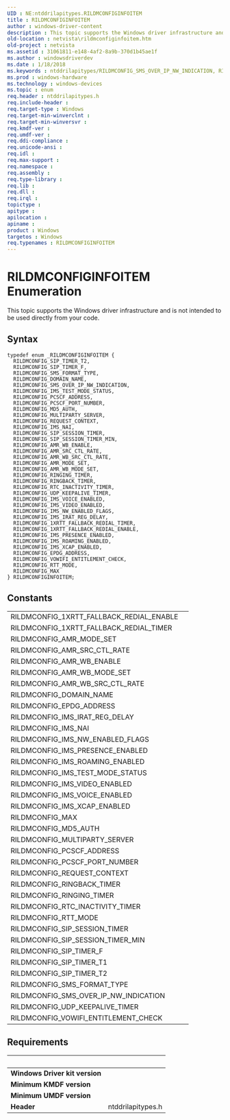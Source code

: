 ```yaml
---
UID : NE:ntddrilapitypes.RILDMCONFIGINFOITEM
title : RILDMCONFIGINFOITEM
author : windows-driver-content
description : This topic supports the Windows driver infrastructure and is not intended to be used directly from your code.
old-location : netvista\rildmconfiginfoitem.htm
old-project : netvista
ms.assetid : 31061811-e148-4af2-8a9b-370d1b45ae1f
ms.author : windowsdriverdev
ms.date : 1/18/2018
ms.keywords : ntddrilapitypes/RILDMCONFIG_SMS_OVER_IP_NW_INDICATION, RILDMCONFIG_IMS_NW_ENABLED_FLAGS, ntddrilapitypes/RILDMCONFIG_PCSCF_PORT_NUMBER, ntddrilapitypes/RILDMCONFIG_SIP_SESSION_TIMER, RILDMCONFIGINFOITEM, RILDMCONFIG_IMS_TEST_MODE_STATUS, RILDMCONFIG_RTT_MODE, ntddrilapitypes/RILDMCONFIG_SIP_SESSION_TIMER_MIN, ntddrilapitypes/RILDMCONFIG_IMS_NAI, RILDMCONFIG_UDP_KEEPALIVE_TIMER, RILDMCONFIG_RTC_INACTIVITY_TIMER, ntddrilapitypes/RILDMCONFIG_AMR_MODE_SET, RILDMCONFIG_SMS_FORMAT_TYPE, ntddrilapitypes/RILDMCONFIG_SMS_FORMAT_TYPE, ntddrilapitypes/RILDMCONFIG_UDP_KEEPALIVE_TIMER, RILDMCONFIG_IMS_XCAP_ENABLED, RILDMCONFIG_IMS_VIDEO_ENABLED, ntddrilapitypes/RILDMCONFIG_VOWIFI_ENTITLEMENT_CHECK, ntddrilapitypes/RILDMCONFIG_IMS_VOICE_ENABLED, ntddrilapitypes/RILDMCONFIG_MULTIPARTY_SERVER, RILDMCONFIG_IMS_ROAMING_ENABLED, RILDMCONFIG_SIP_TIMER_F, netvista.rildmconfiginfoitem, RILDMCONFIG_SIP_SESSION_TIMER_MIN, ntddrilapitypes/RILDMCONFIG_IMS_TEST_MODE_STATUS, ntddrilapitypes/RILDMCONFIG_AMR_WB_MODE_SET, ntddrilapitypes/RILDMCONFIG_DOMAIN_NAME, ntddrilapitypes/RILDMCONFIG_EPDG_ADDRESS, ntddrilapitypes/RILDMCONFIG_1XRTT_FALLBACK_REDIAL_ENABLE, RILDMCONFIG_AMR_WB_SRC_CTL_RATE, RILDMCONFIG_SMS_OVER_IP_NW_INDICATION, ntddrilapitypes/RILDMCONFIG_SIP_TIMER_T2, RILDMCONFIG_MD5_AUTH, RILDMCONFIG_AMR_MODE_SET, RILDMCONFIG_VOWIFI_ENTITLEMENT_CHECK, ntddrilapitypes/RILDMCONFIG_AMR_WB_SRC_CTL_RATE, RILDMCONFIG_PCSCF_PORT_NUMBER, ntddrilapitypes/RILDMCONFIG_RTC_INACTIVITY_TIMER, RILDMCONFIG_1XRTT_FALLBACK_REDIAL_ENABLE, ntddrilapitypes/RILDMCONFIG_SIP_TIMER_F, ntddrilapitypes/RILDMCONFIG_REQUEST_CONTEXT, RILDMCONFIG_AMR_WB_MODE_SET, ntddrilapitypes/RILDMCONFIG_RINGBACK_TIMER, ntddrilapitypes/RILDMCONFIG_PCSCF_ADDRESS, RILDMCONFIG_RINGBACK_TIMER, ntddrilapitypes/RILDMCONFIG_IMS_IRAT_REG_DELAY, RILDMCONFIGINFOITEM enumeration [Network Drivers Starting with Windows Vista], RILDMCONFIG_REQUEST_CONTEXT, RILDMCONFIG_DOMAIN_NAME, ntddrilapitypes/RILDMCONFIG_AMR_SRC_CTL_RATE, RILDMCONFIG_RINGING_TIMER, RILDMCONFIG_IMS_VOICE_ENABLED, RILDMCONFIG_SIP_SESSION_TIMER, ntddrilapitypes/RILDMCONFIG_IMS_VIDEO_ENABLED, ntddrilapitypes/RILDMCONFIG_RINGING_TIMER, RILDMCONFIG_IMS_PRESENCE_ENABLED, RILDMCONFIG_1XRTT_FALLBACK_REDIAL_TIMER, RILDMCONFIG_MULTIPARTY_SERVER, ntddrilapitypes/RILDMCONFIG_RTT_MODE, ntddrilapitypes/RILDMCONFIG_MD5_AUTH, ntddrilapitypes/RILDMCONFIG_IMS_NW_ENABLED_FLAGS, ntddrilapitypes/RILDMCONFIGINFOITEM, RILDMCONFIG_IMS_IRAT_REG_DELAY, RILDMCONFIG_SIP_TIMER_T2, RILDMCONFIG_AMR_WB_ENABLE, RILDMCONFIG_AMR_SRC_CTL_RATE, ntddrilapitypes/RILDMCONFIG_1XRTT_FALLBACK_REDIAL_TIMER, RILDMCONFIG_IMS_NAI, ntddrilapitypes/RILDMCONFIG_AMR_WB_ENABLE, RILDMCONFIG_PCSCF_ADDRESS, ntddrilapitypes/RILDMCONFIG_IMS_XCAP_ENABLED, RILDMCONFIG_EPDG_ADDRESS, ntddrilapitypes/RILDMCONFIG_MAX, RILDMCONFIG_MAX, ntddrilapitypes/RILDMCONFIG_IMS_PRESENCE_ENABLED, ntddrilapitypes/RILDMCONFIG_IMS_ROAMING_ENABLED
ms.prod : windows-hardware
ms.technology : windows-devices
ms.topic : enum
req.header : ntddrilapitypes.h
req.include-header : 
req.target-type : Windows
req.target-min-winverclnt : 
req.target-min-winversvr : 
req.kmdf-ver : 
req.umdf-ver : 
req.ddi-compliance : 
req.unicode-ansi : 
req.idl : 
req.max-support : 
req.namespace : 
req.assembly : 
req.type-library : 
req.lib : 
req.dll : 
req.irql : 
topictype : 
apitype : 
apilocation : 
apiname : 
product : Windows
targetos : Windows
req.typenames : RILDMCONFIGINFOITEM
---
```


# RILDMCONFIGINFOITEM Enumeration
This topic supports the Windows driver infrastructure and is not intended to be used directly from your code.

## Syntax
````
typedef enum _RILDMCONFIGINFOITEM { 
  RILDMCONFIG_SIP_TIMER_T2,
  RILDMCONFIG_SIP_TIMER_F,
  RILDMCONFIG_SMS_FORMAT_TYPE,
  RILDMCONFIG_DOMAIN_NAME,
  RILDMCONFIG_SMS_OVER_IP_NW_INDICATION,
  RILDMCONFIG_IMS_TEST_MODE_STATUS,
  RILDMCONFIG_PCSCF_ADDRESS,
  RILDMCONFIG_PCSCF_PORT_NUMBER,
  RILDMCONFIG_MD5_AUTH,
  RILDMCONFIG_MULTIPARTY_SERVER,
  RILDMCONFIG_REQUEST_CONTEXT,
  RILDMCONFIG_IMS_NAI,
  RILDMCONFIG_SIP_SESSION_TIMER,
  RILDMCONFIG_SIP_SESSION_TIMER_MIN,
  RILDMCONFIG_AMR_WB_ENABLE,
  RILDMCONFIG_AMR_SRC_CTL_RATE,
  RILDMCONFIG_AMR_WB_SRC_CTL_RATE,
  RILDMCONFIG_AMR_MODE_SET,
  RILDMCONFIG_AMR_WB_MODE_SET,
  RILDMCONFIG_RINGING_TIMER,
  RILDMCONFIG_RINGBACK_TIMER,
  RILDMCONFIG_RTC_INACTIVITY_TIMER,
  RILDMCONFIG_UDP_KEEPALIVE_TIMER,
  RILDMCONFIG_IMS_VOICE_ENABLED,
  RILDMCONFIG_IMS_VIDEO_ENABLED,
  RILDMCONFIG_IMS_NW_ENABLED_FLAGS,
  RILDMCONFIG_IMS_IRAT_REG_DELAY,
  RILDMCONFIG_1XRTT_FALLBACK_REDIAL_TIMER,
  RILDMCONFIG_1XRTT_FALLBACK_REDIAL_ENABLE,
  RILDMCONFIG_IMS_PRESENCE_ENABLED,
  RILDMCONFIG_IMS_ROAMING_ENABLED,
  RILDMCONFIG_IMS_XCAP_ENABLED,
  RILDMCONFIG_EPDG_ADDRESS,
  RILDMCONFIG_VOWIFI_ENTITLEMENT_CHECK,
  RILDMCONFIG_RTT_MODE,
  RILDMCONFIG_MAX
} RILDMCONFIGINFOITEM;
````

## Constants

<table>

<tr>
<td>RILDMCONFIG_1XRTT_FALLBACK_REDIAL_ENABLE</td>
<td></td>
</tr>

<tr>
<td>RILDMCONFIG_1XRTT_FALLBACK_REDIAL_TIMER</td>
<td></td>
</tr>

<tr>
<td>RILDMCONFIG_AMR_MODE_SET</td>
<td></td>
</tr>

<tr>
<td>RILDMCONFIG_AMR_SRC_CTL_RATE</td>
<td></td>
</tr>

<tr>
<td>RILDMCONFIG_AMR_WB_ENABLE</td>
<td></td>
</tr>

<tr>
<td>RILDMCONFIG_AMR_WB_MODE_SET</td>
<td></td>
</tr>

<tr>
<td>RILDMCONFIG_AMR_WB_SRC_CTL_RATE</td>
<td></td>
</tr>

<tr>
<td>RILDMCONFIG_DOMAIN_NAME</td>
<td></td>
</tr>

<tr>
<td>RILDMCONFIG_EPDG_ADDRESS</td>
<td></td>
</tr>

<tr>
<td>RILDMCONFIG_IMS_IRAT_REG_DELAY</td>
<td></td>
</tr>

<tr>
<td>RILDMCONFIG_IMS_NAI</td>
<td></td>
</tr>

<tr>
<td>RILDMCONFIG_IMS_NW_ENABLED_FLAGS</td>
<td></td>
</tr>

<tr>
<td>RILDMCONFIG_IMS_PRESENCE_ENABLED</td>
<td></td>
</tr>

<tr>
<td>RILDMCONFIG_IMS_ROAMING_ENABLED</td>
<td></td>
</tr>

<tr>
<td>RILDMCONFIG_IMS_TEST_MODE_STATUS</td>
<td></td>
</tr>

<tr>
<td>RILDMCONFIG_IMS_VIDEO_ENABLED</td>
<td></td>
</tr>

<tr>
<td>RILDMCONFIG_IMS_VOICE_ENABLED</td>
<td></td>
</tr>

<tr>
<td>RILDMCONFIG_IMS_XCAP_ENABLED</td>
<td></td>
</tr>

<tr>
<td>RILDMCONFIG_MAX</td>
<td></td>
</tr>

<tr>
<td>RILDMCONFIG_MD5_AUTH</td>
<td></td>
</tr>

<tr>
<td>RILDMCONFIG_MULTIPARTY_SERVER</td>
<td></td>
</tr>

<tr>
<td>RILDMCONFIG_PCSCF_ADDRESS</td>
<td></td>
</tr>

<tr>
<td>RILDMCONFIG_PCSCF_PORT_NUMBER</td>
<td></td>
</tr>

<tr>
<td>RILDMCONFIG_REQUEST_CONTEXT</td>
<td></td>
</tr>

<tr>
<td>RILDMCONFIG_RINGBACK_TIMER</td>
<td></td>
</tr>

<tr>
<td>RILDMCONFIG_RINGING_TIMER</td>
<td></td>
</tr>

<tr>
<td>RILDMCONFIG_RTC_INACTIVITY_TIMER</td>
<td></td>
</tr>

<tr>
<td>RILDMCONFIG_RTT_MODE</td>
<td></td>
</tr>

<tr>
<td>RILDMCONFIG_SIP_SESSION_TIMER</td>
<td></td>
</tr>

<tr>
<td>RILDMCONFIG_SIP_SESSION_TIMER_MIN</td>
<td></td>
</tr>

<tr>
<td>RILDMCONFIG_SIP_TIMER_F</td>
<td></td>
</tr>

<tr>
<td>RILDMCONFIG_SIP_TIMER_T1</td>
<td></td>
</tr>

<tr>
<td>RILDMCONFIG_SIP_TIMER_T2</td>
<td></td>
</tr>

<tr>
<td>RILDMCONFIG_SMS_FORMAT_TYPE</td>
<td></td>
</tr>

<tr>
<td>RILDMCONFIG_SMS_OVER_IP_NW_INDICATION</td>
<td></td>
</tr>

<tr>
<td>RILDMCONFIG_UDP_KEEPALIVE_TIMER</td>
<td></td>
</tr>

<tr>
<td>RILDMCONFIG_VOWIFI_ENTITLEMENT_CHECK</td>
<td></td>
</tr>
</table>


## Requirements
| &nbsp; | &nbsp; |
| ---- |:---- |
| **Windows Driver kit version** |  |
| **Minimum KMDF version** |  |
| **Minimum UMDF version** |  |
| **Header** | ntddrilapitypes.h |